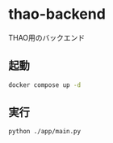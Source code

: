 # thao-backend
THAO用のバックエンド

## 起動

```bash
docker compose up -d
```

## 実行

```bash
python ./app/main.py
```
